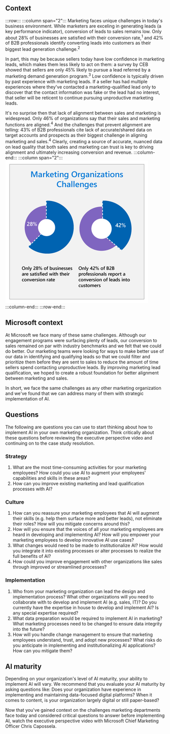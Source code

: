 ## Context

:::row:::
:::column span="2":::
Marketing faces unique challenges in today's business environment. While marketers are exceling in generating leads (a key performance indicator), conversion of leads to sales remains low. Only about 28% of businesses are satisfied with their conversion rate,<sup>1</sup> and 42% of B2B professionals identify converting leads into customers as their biggest lead generation challenge.<sup>2</sup>

In part, this may be because sellers today have low confidence in marketing leads, which makes them less likely to act on them: a survey by CEB showed that sellers are only 45% likely to pursue a lead referred by a marketing demand generation program.<sup>3</sup> Low confidence is typically driven by past experience with marketing leads. If a seller has had multiple experiences where they've contacted a marketing-qualified lead only to discover that the contact information was fake or the lead had no interest, that seller will be reticent to continue pursuing unproductive marketing leads.

It's no surprise then that lack of alignment between sales and marketing is widespread. Only 46% of organizations say that their sales and marketing functions are aligned.<sup>4</sup> And the challenges that prevent alignment are telling: 43% of B2B professionals cite lack of accurate/shared data on target accounts and prospects as their biggest challenge in aligning marketing and sales.<sup>4</sup> Clearly, creating a source of accurate, nuanced data on lead quality that both sales and marketing can trust is key to driving alignment and ultimately increasing conversion and revenue.
:::column-end:::
:::column span="2":::
![Marketing Organizations Challenges: two pie charts representing that only 28% of businesses are satisfied with their conversion rate, while only 42% of B2B professionals report a conversion of leads into customers.](../media/2.3.1.A.Marketing-case-study-intro.jpg)
:::column-end:::
:::row-end:::

## Microsoft context

At Microsoft we face many of these same challenges. Although our engagement programs were surfacing plenty of leads, our conversion to sales remained on par with industry benchmarks and we felt that we could do better. Our marketing teams were looking for ways to make better use of our data in identifying and qualifying leads so that we could filter and prioritize them before they are sent to sales to reduce the amount of time sellers spend contacting unproductive leads. By improving marketing lead qualification, we hoped to create a robust foundation for better alignment between marketing and sales.

In short, we face the same challenges as any other marketing organization and we've found that we can address many of them with strategic implementation of AI.

## Questions

The following are questions you can use to start thinking about how to implement AI in your own marketing organization. Think critically about these questions before reviewing the executive perspective video and continuing on to the case study resolution.

### Strategy

1. What are the most time-consuming activities for your marketing employees? How could you use AI to augment your employees' capabilities and skills in these areas?
2. How can you improve existing marketing and lead qualification processes with AI?

### Culture

1. How can you reassure your marketing employees that AI will augment their skills (e.g. help them surface more and better leads), not eliminate their roles? How will you mitigate concerns around this?
2. How will you ensure that the voices of all your marketing employees are heard in developing and implementing AI? How will you empower your marketing employees to develop innovative AI use cases?
3. What changes would need to be made to institutionalize AI? How would you integrate it into existing processes or alter processes to realize the full benefits of AI?
4. How could you improve engagement with other organizations like sales through improved or streamlined processes?

### Implementation

1. Who from your marketing organization can lead the design and implementation process? What other organizations will you need to collaborate with to develop and implement AI (e.g. sales, IT)? Do you currently have the expertise in house to develop and implement AI? Is any special expertise required?
2. What data preparation would be required to implement AI in marketing? What marketing processes need to be changed to ensure data integrity into the future?
3. How will you handle change management to ensure that marketing employees understand, trust, and adopt new processes? What risks do you anticipate in implementing and institutionalizing AI applications? How can you mitigate them?

## AI maturity

Depending on your organization's level of AI maturity, your ability to implement AI will vary. We recommend that you evaluate your AI maturity by asking questions like: Does your organization have experience in implementing and maintaining data-focused digital platforms? When it comes to content, is your organization largely digital or still paper-based?

Now that you've gained context on the challenges marketing departments face today and considered critical questions to answer before implementing AI, watch the executive perspective video with Microsoft Chief Marketing Officer Chris Capossela.